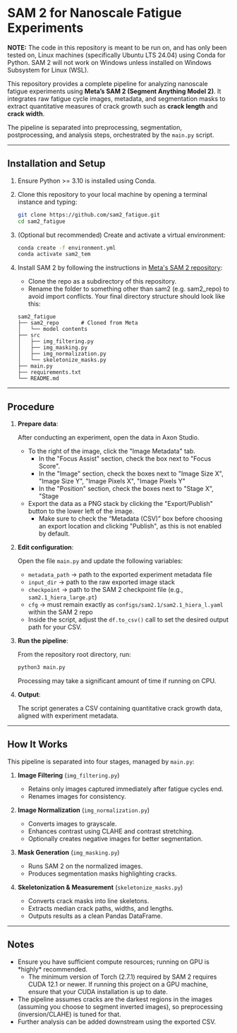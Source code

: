 # SAM 2 for Nanoscale Fatigue Experiments

**NOTE:** The code in this repository is meant to be run on, and has only been tested on, Linux machines (specifically Ubuntu LTS 24.04) using Conda for Python. SAM 2 will not work on Windows unless installed on Windows Subsystem for Linux (WSL).

This repository provides a complete pipeline for analyzing nanoscale fatigue experiments using **Meta’s SAM 2 (Segment Anything Model 2)**.
It integrates raw fatigue cycle images, metadata, and segmentation masks to extract quantitative measures of crack growth such as **crack length** and **crack width**.

The pipeline is separated into preprocessing, segmentation, postprocessing, and analysis steps, orchestrated by the `main.py` script.

---

## Installation and Setup

1. Ensure Python >= 3.10 is installed using Conda.

2. Clone this repository to your local machine by opening a terminal instance and typing:
   ```bash
   git clone https://github.com/sam2_fatigue.git
   cd sam2_fatigue
   ```

3. (Optional but recommended) Create and activate a virtual environment:
   ```bash
   conda create -f environment.yml
   conda activate sam2_tem
   ```

4. Install SAM 2 by following the instructions in [Meta's SAM 2 repository](https://github.com/facebookresearch/sam2):
    - Clone the repo as a subdirectory of this repository.
    - Rename the folder to something other than sam2 (e.g. sam2_repo) to avoid import conflicts.
    Your final directory structure should look like this:
    ```
    sam2_fatigue
    ├── sam2_repo       # Cloned from Meta
    │   └── model contents
    ├── src
    │   ├── img_filtering.py
    │   ├── img_masking.py
    │   ├── img_normalization.py
    │   └── skeletonize_masks.py
    ├── main.py
    ├── requirements.txt
    └── README.md
    ```

---

## Procedure

1. **Prepare data**:

   After conducting an experiment, open the data in Axon Studio.
   - To the right of the image, click the "Image Metadata" tab.
      - In the "Focus Assist" section, check the box next to "Focus Score".
      - In the "Image" section, check the boxes next to "Image Size X", "Image Size Y", "Image Pixels X", "Image Pixels Y"
      - In the "Position" section, check the boxes next to "Stage X", "Stage 
   - Export the data as a PNG stack by clicking the "Export/Publish" button to the lower left of the image.
      - Make sure to check the “Metadata (CSV)” box before choosing an export location and clicking "Publish", as this is not enabled by default.

2. **Edit configuration**:

   Open the file `main.py` and update the following variables:
   - `metadata_path` → path to the exported experiment metadata file
   - `input_dir` → path to the raw exported image stack
   - `checkpoint` → path to the SAM 2 checkpoint file (e.g., `sam2.1_hiera_large.pt`)
   - `cfg` → must remain exactly as `configs/sam2.1/sam2.1_hiera_l.yaml` within the SAM 2 repo
   - Inside the script, adjust the `df.to_csv()` call to set the desired output path for your CSV.

3. **Run the pipeline**:

   From the repository root directory, run:
   ```bash
   python3 main.py
   ```
    Processing may take a significant amount of time if running on CPU.

4. **Output**:

   The script generates a CSV containing quantitative crack growth data, aligned with experiment metadata.

---
## How It Works

This pipeline is separated into four stages, managed by ```main.py```:

1. **Image Filtering** (```img_filtering.py```)
   - Retains only images captured immediately after fatigue cycles end.
   - Renames images for consistency.

2. **Image Normalization** (```img_normalization.py```)
   - Converts images to grayscale.
   - Enhances contrast using CLAHE and contrast stretching.
   - Optionally creates negative images for better segmentation.

3. **Mask Generation** (```img_masking.py```)
   - Runs SAM 2 on the normalized images.
   - Produces segmentation masks highlighting cracks.

4. **Skeletonization & Measurement** (```skeletonize_masks.py```)
   - Converts crack masks into line skeletons.
   - Extracts median crack paths, widths, and lengths.
   - Outputs results as a clean Pandas DataFrame.

---

## Notes
- Ensure you have sufficient compute resources; running on GPU is \*highly\* recommended.
   - The minimum version of Torch (2.7.1) required by SAM 2 requires CUDA 12.1 or newer. If running this project on a GPU machine, ensure that your CUDA installation is up to date.
- The pipeline assumes cracks are the darkest regions in the images (assuming you choose to segment inverted images), so preprocessing (inversion/CLAHE) is tuned for that.
- Further analysis can be added downstream using the exported CSV.
